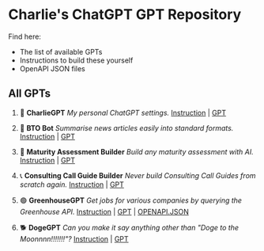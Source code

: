 # Charlie's ChatGPT GPT Repository

Find here:
- The list of available GPTs
- Instructions to build these yourself
- OpenAPI JSON files


## All GPTs

1. 🤖 **CharlieGPT**
   _My personal ChatGPT settings._
   [Instruction](XXX) | [GPT](https://chat.openai.com/g/g-aqtpKQdYd-charliegpt)


2. 🌊 **BTO Bot**
   _Summarise news articles easily into standard formats._
   [Instruction](XXX) | [GPT](https://chat.openai.com/g/g-F0ro4mGQA-bto-bot)


3. 📝 **Maturity Assessment Builder**
   _Build any maturity assessment with AI._
   [Instruction](XXX) | [GPT](https://chat.openai.com/g/g-RmWEt03AK-maturity-assessment-builder)


4. 📞 **Consulting Call Guide Builder**
   _Never build Consulting Call Guides from scratch again._
   [Instruction](XXX) | [GPT](https://chat.openai.com/g/g-h8sSSpTA3-consulting-call-guide-builder)


5. 🟢 **GreenhouseGPT**
   _Get jobs for various companies by querying the Greenhouse API._
   [Instruction](XXX) | [GPT](https://chat.openai.com/g/g-PMDW3fUPs-greenhousegpt) | [OPENAPI.JSON](XXX)


6. 🐕 **DogeGPT**
   _Can you make it say anything other than "Doge to the Moonnnn!!!!!!!"?_
   [Instruction](XXX) | [GPT](https://chat.openai.com/g/g-oZTWbmFRQ-dogegpt)
